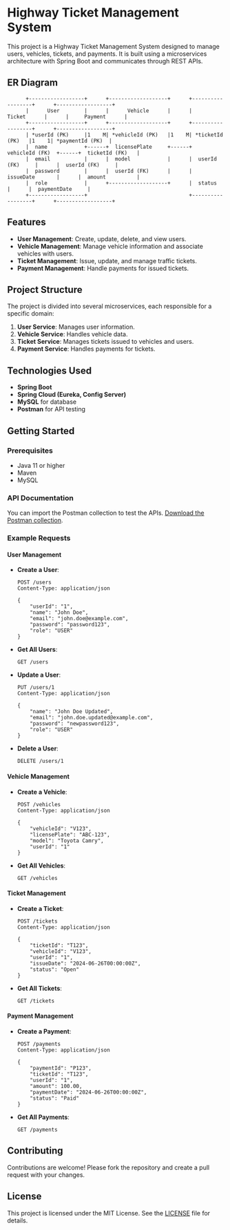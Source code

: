 # Highway Ticket Management System

This project is a Highway Ticket Management System designed to manage users, vehicles, tickets, and payments. It is built using a microservices architecture with Spring Boot and communicates through REST APIs.

## ER Diagram
          +------------------+      +-------------------+      +------------------+      +------------------+
          |      User        |      |      Vehicle      |      |      Ticket      |      |     Payment      |
          +------------------+      +-------------------+      +------------------+      +------------------+
          | *userId (PK)     |1    M| *vehicleId (PK)   |1    M| *ticketId (PK)   |1    1| *paymentId (PK)  |
          |  name            +------+  licensePlate     +------+  vehicleId (FK)  +------+  ticketId (FK)   |
          |  email           |      |  model            |      |  userId (FK)     |      |  userId (FK)     |
          |  password        |      |  userId (FK)      |      |  issueDate       |      |  amount          |
          |  role            |      +-------------------+      |  status          |      |  paymentDate     |
          +------------------+                                 +------------------+      +------------------+


## Features

- **User Management**: Create, update, delete, and view users.
- **Vehicle Management**: Manage vehicle information and associate vehicles with users.
- **Ticket Management**: Issue, update, and manage traffic tickets.
- **Payment Management**: Handle payments for issued tickets.

## Project Structure

The project is divided into several microservices, each responsible for a specific domain:

1. **User Service**: Manages user information.
2. **Vehicle Service**: Handles vehicle data.
3. **Ticket Service**: Manages tickets issued to vehicles and users.
4. **Payment Service**: Handles payments for tickets.

## Technologies Used

- **Spring Boot**
- **Spring Cloud (Eureka, Config Server)**
- **MySQL** for database
- **Postman** for API testing

## Getting Started

### Prerequisites

- Java 11 or higher
- Maven
- MySQL

### API Documentation

You can import the Postman collection to test the APIs. [Download the Postman collection](https://www.postman.com/satellite-geologist-59329391/workspace/work-space/collection/32546540-b30e9008-cb34-4216-8987-2530a30a32d2?action=share&creator=32546540).

### Example Requests

#### User Management

- **Create a User**:

    ```http
    POST /users
    Content-Type: application/json

    {
        "userId": "1",
        "name": "John Doe",
        "email": "john.doe@example.com",
        "password": "password123",
        "role": "USER"
    }
    ```

- **Get All Users**:

    ```http
    GET /users
    ```

- **Update a User**:

    ```http
    PUT /users/1
    Content-Type: application/json

    {
        "name": "John Doe Updated",
        "email": "john.doe.updated@example.com",
        "password": "newpassword123",
        "role": "USER"
    }
    ```

- **Delete a User**:

    ```http
    DELETE /users/1
    ```

#### Vehicle Management

- **Create a Vehicle**:

    ```http
    POST /vehicles
    Content-Type: application/json

    {
        "vehicleId": "V123",
        "licensePlate": "ABC-123",
        "model": "Toyota Camry",
        "userId": "1"
    }
    ```

- **Get All Vehicles**:

    ```http
    GET /vehicles
    ```

#### Ticket Management

- **Create a Ticket**:

    ```http
    POST /tickets
    Content-Type: application/json

    {
        "ticketId": "T123",
        "vehicleId": "V123",
        "userId": "1",
        "issueDate": "2024-06-26T00:00:00Z",
        "status": "Open"
    }
    ```

- **Get All Tickets**:

    ```http
    GET /tickets
    ```

#### Payment Management

- **Create a Payment**:

    ```http
    POST /payments
    Content-Type: application/json

    {
        "paymentId": "P123",
        "ticketId": "T123",
        "userId": "1",
        "amount": 100.00,
        "paymentDate": "2024-06-26T00:00:00Z",
        "status": "Paid"
    }
    ```

- **Get All Payments**:

    ```http
    GET /payments
    ```

## Contributing

Contributions are welcome! Please fork the repository and create a pull request with your changes.

## License

This project is licensed under the MIT License. See the [LICENSE](LICENSE) file for details.
